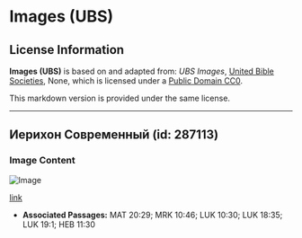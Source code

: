 # Images (UBS)

## License Information

**Images (UBS)** is based on and adapted from: _UBS Images_, [United Bible Societies](https://unitedbiblesocieties.org/), None, which is licensed under a [Public Domain CC0](https://creativecommons.org/public-domain/cc0/).

This markdown version is provided under the same license.



--------------------------------

## Иерихон Современный (id: 287113)

### Image Content

![Image](https://cdn.aquifer.bible/aquifer-content/resources/Media/WEB-0546_jericho_modern.jpg)

[link](https://cdn.aquifer.bible/aquifer-content/resources/Media/WEB-0546_jericho_modern.jpg)

* **Associated Passages:** MAT 20:29; MRK 10:46; LUK 10:30; LUK 18:35; LUK 19:1; HEB 11:30

